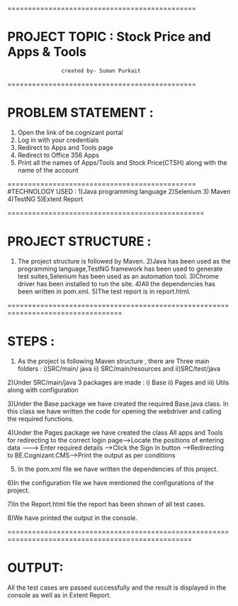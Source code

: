 
==============================================
# PROJECT TOPIC : Stock Price and Apps & Tools 
                     created by- Suman Purkait
==============================================
# PROBLEM STATEMENT :
1) Open the link of be.cognizant portal
2) Log in with your credentials
3) Redirect to Apps and Tools page
4) Redirect to Office 356 Apps
5) Print all the names of Apps/Tools and Stock Price(CTSH) along with the name of the account

==============================================
#TECHNOLOGY USED :
1)Java programming language
2)Selenium
3) Maven
4)TestNG
5)Extent Report

================================================

# PROJECT STRUCTURE :
1) The project structure is followed by Maven.
2)Java has been used as the programming language,TestNG framework has been used to generate test suites,Selenium has been used as an automation tool.
3)Chrome driver has been installed to run the site.
4)All the dependencies has been written in pom.xml.
5)The test report is in report.html.


==================================================================================

# STEPS :

1) As the project is following Maven structure , there are Three main folders :
                    i)SRC/main/ java ii) SRC/main/resources and ii)SRC/test/java

2)Under SRC/main/java 3 packages are made : i) Base ii) Pages and iii) Utils along with configuration

3)Under the Base package we have created the required Base.java class. In this class we have written the code for opening the webdriver and calling the required functions.

4)Under the Pages package we have created the class All apps and Tools for redirecting to the correct login page-->Locate the positions of entering data ---> Enter required details -->Click the Sign in button -->Redirecting to BE.Cognizant.CMS-->Print the output as per conditions


5) In the pom.xml file we have written the dependencies of this project.

6)In the configuration file we have mentioned the configurations of the project.

7)In the Report.html file the report has been shown of all test cases.

8)We have printed the output in the console.

===================================================================================================



# OUTPUT:
All the test cases are passed successfully and the result is displayed in the console as well as in Extent Report.
